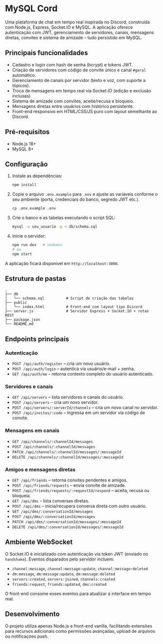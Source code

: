 # MySQL Cord

Uma plataforma de chat em tempo real inspirada no Discord, construída com Node.js, Express, Socket.IO e MySQL. A aplicação oferece autenticação com JWT, gerenciamento de servidores, canais, mensagens diretas, convites e sistema de amizade – tudo persistido em MySQL.

## Principais funcionalidades

- Cadastro e login com hash de senha (bcrypt) e tokens JWT.
- Criação de servidores com código de convite único e canal `#geral` automático.
- Gerenciamento de canais por servidor (texto e voz, com suporte a tópicos).
- Troca de mensagens em tempo real via Socket.IO (edição e exclusão inclusas).
- Sistema de amizade com convites, aceite/recusa e bloqueio.
- Mensagens diretas entre usuários com histórico persistente.
- Front-end responsivo em HTML/CSS/JS puro com layout semelhante ao Discord.

## Pré-requisitos

- Node.js 18+
- MySQL 8+

## Configuração

1. Instale as dependências:

   ```bash
   npm install
   ```

2. Copie o arquivo `.env.example` para `.env` e ajuste as variáveis conforme o seu ambiente (porta, credenciais do banco, segredo JWT etc.).

   ```bash
   cp .env.example .env
   ```

3. Crie o banco e as tabelas executando o script SQL:

   ```bash
   mysql -u seu_usuario -p < db/schema.sql
   ```

4. Inicie o servidor:

   ```bash
   npm run dev   # nodemon
   # ou
   npm start
   ```

A aplicação ficará disponível em `http://localhost:3000`.

## Estrutura de pastas

```
.
├── db
│   └── schema.sql          # Script de criação das tabelas
├── public
│   └── index.html          # Front-end com layout tipo Discord
├── server.js               # Servidor Express + Socket.IO + rotas REST
├── package.json
└── README.md
```

## Endpoints principais

### Autenticação
- `POST /api/auth/register` – cria um novo usuário.
- `POST /api/auth/login` – autentica via usuário/e-mail + senha.
- `GET /api/auth/me` – retorna contexto completo do usuário autenticado.

### Servidores e canais
- `GET /api/servers` – lista servidores e canais do usuário.
- `POST /api/servers` – cria um novo servidor.
- `POST /api/servers/:serverId/channels` – cria um novo canal no servidor.
- `POST /api/invites/:code` – ingressa em um servidor via código de convite.

### Mensagens em canais
- `GET /api/channels/:channelId/messages`
- `POST /api/channels/:channelId/messages`
- `PATCH /api/channels/:channelId/messages/:messageId`
- `DELETE /api/channels/:channelId/messages/:messageId`

### Amigos e mensagens diretas
- `GET /api/friends` – retorna convites pendentes e amigos.
- `POST /api/friends/requests` – envia convite de amizade.
- `POST /api/friends/requests/:requestId/respond` – aceita, recusa ou bloqueia.
- `GET /api/dms` – lista conversas diretas.
- `POST /api/dms` – inicia/recupera conversa direta com outro usuário.
- `GET /api/dms/:conversationId/messages`
- `POST /api/dms/:conversationId/messages`
- `PATCH /api/dms/:conversationId/messages/:messageId`
- `DELETE /api/dms/:conversationId/messages/:messageId`

## Ambiente WebSocket

O Socket.IO é inicializado com autenticação via token JWT (enviado no `handshake`). Eventos disparados pelo servidor incluem:

- `channel:message`, `channel:message:update`, `channel:message:deleted`
- `dm:message`, `dm:message:update`, `dm:message:deleted`
- `servers:created`, `servers:joined`, `channels:created`
- `friends:request`, `friends:updated`, `dms:created`

O front-end consome esses eventos para atualizar a interface em tempo real.

## Desenvolvimento

O projeto utiliza apenas Node.js e front-end vanilla, facilitando extensões para recursos adicionais como permissões avançadas, upload de arquivos ou notificações push.
